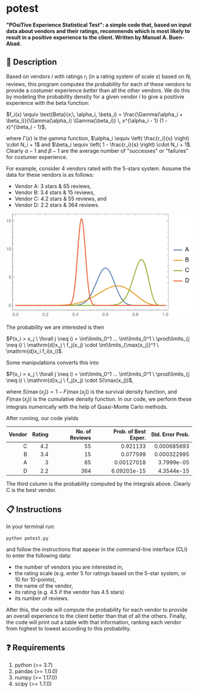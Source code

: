 # potest

**"POsiTive Experience Statistical Test": a simple code that, based on input data about vendors and their ratings, recommends which is most likely to result in a positive experience to the client.
Written by Manuel A. Buen-Abad.**

📄 Description
-----------------------------------------

Based on vendors $i$ with ratings $r_i$ (in a rating system of scale $s$) based on $N_i$ reviews, this program computes the probability for each of these vendors to provide a costumer experience _better_ than all the other vendors.
We do this by modeling the probability density for a given vendor $i$ to give a positivie experience with the beta function:

$f_i(x) \equiv \text{Beta}(x;\, \alpha_i, \beta_i) = \frac{\Gamma(\alpha_i + \beta_i)}{\Gamma(\alpha_i) \Gamma(\beta_i)} \, x^{\alpha_i - 1} (1 - x)^{\beta_i - 1}$,

where $\Gamma(x)$ is the gamma function, $\alpha_i \equiv \left( \frac{r_i}{s} \right) \cdot N_i + 1$ and $\beta_i \equiv \left( 1 - \frac{r_i}{s} \right) \cdot N_i + 1$.
Clearly $\alpha-1$ and $\beta-1$ are the average number of "successes" or "failures" for costumer experience.

For example, consider 4 vendors rated with the 5-stars system.
Assume the data for these vendors is as follows:
- Vendor A: 3 stars & 65 reviews,
- Vendor B: 3.4 stars & 15 reviews,
- Vendor C: 4.2 stars & 55 reviews, and
- Vendor D: 2.2 stars & 364 reviews.

![Example of Vendor PDFs](./figures/vendor_pdfs.png)

The probability we are interested is then

$P(x_i > x_j \ \forall j \neq i) = \int\limits_0^1 ... \int\limits_0^1 \ \prod\limits_{j \neq i} \ \mathrm{d}x_j \ f_j(x_j) \cdot \int\limits_{\max(x_j)}^1 \ \mathrm{d}x_i f_i(x_i)$.

Some manipulations converts this into

$P(x_i > x_j \ \forall j \neq i) = \int\limits_0^1 ... \int\limits_0^1 \ \prod\limits_{j \neq i} \ \mathrm{d}x_j \ f_j(x_j) \cdot S(\max(x_j))$,

where $S(\max(x_j)) = 1 - F(\max(x_j))$ is the survival density function, and $F(\max(x_j))$ is the cumulative density function.
In our code, we perform these integrals numerically with the help of Quasi-Monte Carlo methods.

After running, our code yields

| Vendor | Rating | No. of Reviews | Prob. of Best Exper. | Std. Error Prob. |
| -----: | -----: | -------------: | -------------------: | ---------------: |
|      C |    4.2 |             55 |             0.921133 |      0.000685693 |
|      B |    3.4 |             15 |             0.077599 |      0.000322995 |
|      A |      3 |             65 |           0.00127018 |       3.7999e-05 |
|      D |    2.2 |            364 |          6.09201e-15 |       4.3544e-15 |

The third column is the probability computed by the integrals above.
Clearly C is the best vendor.


📋 Instructions
-----------------------------------------

In your terminal run:

`python potest.py`

and follow the instructions that appear in the command-line interface (CLI) to enter the following data:

- the number of vendors you are interested in,
- the rating scale (e.g. enter 5 for ratings based on the 5-star system, or 10 for 10-points),
- the name of the vendor,
- its rating (e.g. 4.5 if the vendor has 4.5 stars)
- its number of reviews.

After this, the code will compute the probability for each vendor to provide an overall experience to the client better than that of all the others.
Finally, the code will print out a table with that information, ranking each vendor from highest to lowest according to this probability.


❓ Requirements
-----------------------------------------

1. python (>= 3.7)
2. pandas (>= 1.0.0)
3. numpy (>= 1.17.0)
4. scipy (>= 1.7.0)